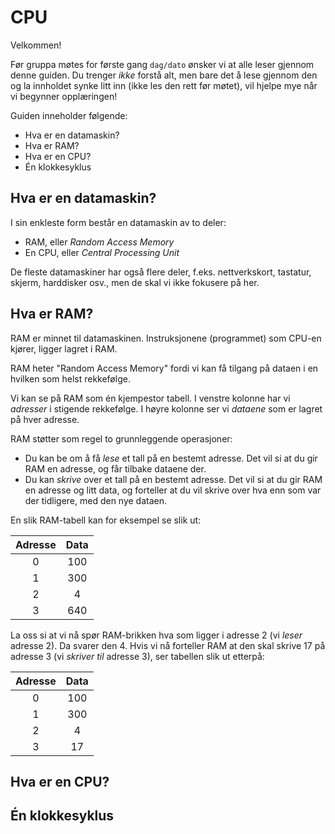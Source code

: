 
# CPU

Velkommen!

Før gruppa møtes for første gang `dag/dato` ønsker vi at alle leser gjennom denne guiden. Du trenger _ikke_ forstå alt, men bare det å lese gjennom den og la innholdet synke litt inn (ikke les den rett før møtet), vil hjelpe mye når vi begynner opplæringen!

Guiden inneholder følgende:
- Hva er en datamaskin?
- Hva er RAM?
- Hva er en CPU?
- Én klokkesyklus

## Hva er en datamaskin?

I sin enkleste form består en datamaskin av to deler:
- RAM, eller _Random Access Memory_
- En CPU, eller _Central Processing Unit_

De fleste datamaskiner har også flere deler, f.eks. nettverkskort, tastatur, skjerm, harddisker osv., men de skal vi ikke fokusere på her.

## Hva er RAM?

RAM er minnet til datamaskinen. Instruksjonene (programmet) som CPU-en kjører, ligger lagret i RAM.

RAM heter "Random Access Memory" fordi vi kan få tilgang på dataen i en hvilken som helst rekkefølge.

Vi kan se på RAM som én kjempestor tabell. I venstre kolonne har vi _adresser_ i stigende rekkefølge. I høyre kolonne ser vi _dataene_ som er lagret på hver adresse. 

RAM støtter som regel to grunnleggende operasjoner:
- Du kan be om å få _lese_ et tall på en bestemt adresse. Det vil si at du gir RAM en adresse, og får tilbake dataene der.
- Du kan _skrive_ over et tall på en bestemt adresse. Det vil si at du gir RAM en adresse og litt data, og forteller at du vil skrive over hva enn som var der tidligere, med den nye dataen.

En slik RAM-tabell kan for eksempel se slik ut:

|   Adresse     |   Data
|:-------------:|:---------:
|   0           |   100
|   1           |   300
|   2           |   4
|   3           |   640
    
La oss si at vi nå spør RAM-brikken hva som ligger i adresse 2 (vi _leser_ adresse 2). Da svarer den 4. Hvis vi nå forteller RAM at den skal skrive 17 på adresse 3 (vi _skriver til_ adresse 3), ser tabellen slik ut etterpå:

|   Adresse     |   Data
|:-------------:|:---------:
|   0           |   100
|   1           |   300
|   2           |   4
|   3           |   17

## Hva er en CPU?



## Én klokkesyklus
